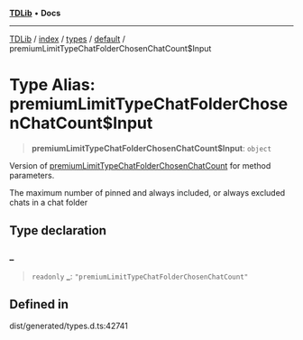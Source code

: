 [**TDLib**](../../../../../../README.md) • **Docs**

***

[TDLib](../../../../../../modules.md) / [index](../../../../../README.md) / [types](../../../README.md) / [default](../README.md) / premiumLimitTypeChatFolderChosenChatCount$Input

# Type Alias: premiumLimitTypeChatFolderChosenChatCount$Input

> **premiumLimitTypeChatFolderChosenChatCount$Input**: `object`

Version of [premiumLimitTypeChatFolderChosenChatCount](premiumLimitTypeChatFolderChosenChatCount.md) for method parameters.

The maximum number of pinned and always included, or always excluded chats in a chat folder

## Type declaration

### \_

> `readonly` **\_**: `"premiumLimitTypeChatFolderChosenChatCount"`

## Defined in

dist/generated/types.d.ts:42741
